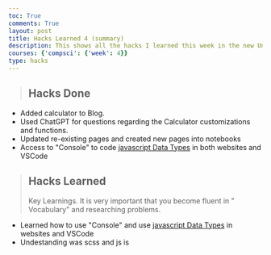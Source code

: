 ```yaml
---
toc: True
comments: True
layout: post
title: Hacks Learned 4 (summary)
description: This shows all the hacks I learned this week in the new Unit!
courses: {'compsci': {'week': 4}}
type: hacks
---
```

> ## Hacks Done
- Added calculator to Blog.
- Used ChatGPT for questions regarding the Calculator customizations and functions.
- Updated re-existing pages and created new pages into notebooks
- Access to "Console" to code [javascript Data Types](https://nighthawkcoders.github.io/teacher/basics/datatypes) in both websites and VSCode


> ## Hacks Learned
> Key Learnings.  It is very important that you become fluent in " Vocabulary" and researching problems.
- Learned how to use "Console" and use [javascript Data Types](https://nighthawkcoders.github.io/teacher/basics/datatypes) in websites and VSCode
- Undestanding was scss and js is